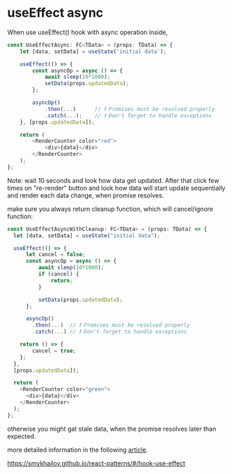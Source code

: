 # useEffect async

When use useEffect() hook with async operation inside,

```ts
const UseEffectAsync: FC<TData> = (props: TData) => {
    let [data, setData] = useState('initial data');

    useEffect(() => {
        const asyncOp = async () => {
            await sleep(10*1000);
            setData(props.updatedData);
        };

        asyncOp()
            .then(...)      // ❗ Promises must be resolved properly
            .catch(...);    // ❗ Don't forget to handle exceptions
    }, [props.updatedData]);

    return (
        <RenderCounter color="red">
            <div>{data}</div>
        </RenderCounter>
    );
};
```

Note: wait 10 seconds and look how data get updated. After that click few times on "re-render" button and look how data will start update sequentially and render each data change, when promise resolves.

make sure you always return cleanup function, which will cancel/ignore function:

```ts
const UseEffectAsyncWithCleanup: FC<TData> = (props: TData) => {
  let [data, setData] = useState("initial data");

  useEffect(() => {
      let cancel = false;
      const asyncOp = async () => {
          await sleep(10*1000);
          if (cancel) {
              return;
          }

          setData(props.updatedData);
      };

      asyncOp()
        .then(...)  // ❗ Promises must be resolved properly
        .catch(...) // ❗ Don't forget to handle exceptions

    return () => {
        cancel = true;
    };
  },
  [props.updatedData]);

  return (
    <RenderCounter color="green">
      <div>{data}</div>
    </RenderCounter>
  );
};
```

otherwise you might gat stale data, when the promise resolves later than expected.

more detailed information in the following [article](https://dev.to/n1ru4l/homebrew-react-hooks-useasynceffect-or-how-to-handle-async-operations-with-useeffect-1fa8).

https://smykhailov.github.io/react-patterns/#/hook-use-effect
